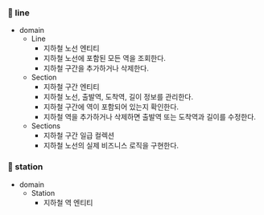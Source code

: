 ### 🧱 line

- domain
  - Line
    - 지하철 노선 엔티티
    - 지하철 노선에 포함된 모든 역을 조회한다.
    - 지하철 구간을 추가하거나 삭제한다.
  - Section
    - 지하철 구간 엔티티
    - 지하철 노선, 출발역, 도착역, 길이 정보를 관리한다.
    - 지하철 구간에 역이 포함되어 있는지 확인한다.
    - 지하철 역을 추가하거나 삭제하면 출발역 또는 도착역과 길이를 수정한다.
  - Sections
    - 지하철 구간 일급 컬렉션
    - 지하철 노선의 실제 비즈니스 로직을 구현한다. 

### 🧱 station

- domain
  - Station
    - 지하철 역 엔티티
